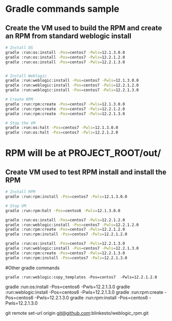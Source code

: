# Gradle commands sample

## Create the VM used to build the RPM and create an RPM from standard weblogic install
```bash
# Install OS
gradle :run:os:install -Pos=centos7 -Pwls=12.1.3.0.0
gradle :run:os:install -Pos=centos7 -Pwls=12.2.1.2.0
gradle :run:os:install -Pos=centos7 -Pwls=12.2.1.3.0


# Install Weblogic
gradle :run:weblogic:install -Pos=centos7 -Pwls=12.1.3.0.0
gradle :run:weblogic:install -Pos=centos7 -Pwls=12.2.1.2.0
gradle :run:weblogic:install -Pos=centos7 -Pwls=12.2.1.3.0

# Create RPM
gradle :run:rpm:create -Pos=centos7 -Pwls=12.1.3.0.0
gradle :run:rpm:create -Pos=centos7 -Pwls=12.2.1.2.0
gradle :run:rpm:create -Pos=centos7 -Pwls=12.2.1.3.0

# Stop the VM
gradle :run:os:halt -Pos=centos7 -Pwls=12.1.3.0.0
gradle :run:os:halt -Pos=centos7 -Pwls=12.2.1.2.0
```

# RPM will be at PROJECT_ROOT/out/

## Create VM used to test RPM install and install the RPM
```bash
# Install RPM 
gradle :run:rpm:install -Pos=centos7 -Pwls=12.1.3.0.0

# Stop VM
gradle :run:rpm:halt -Pos=centos6 -Pwls=12.1.3.0.0

```


```bash
gradle :run:os:install -Pos=centos7 -Pwls=12.2.1.2.0
gradle :run:weblogic:install -Pos=centos7 -Pwls=12.2.1.2.0
gradle :run:rpm:create -Pos=centos7 -Pwls=12.2.1.2.0
gradle :run:rpm:install -Pos=centos7 -Pwls=12.2.1.2.0
```

```bash
gradle :run:os:install -Pos=centos7 -Pwls=12.2.1.3.0
gradle :run:weblogic:install -Pos=centos7 -Pwls=12.2.1.3.0
gradle :run:rpm:create -Pos=centos7 -Pwls=12.2.1.3.0
gradle :run:rpm:install -Pos=centos7 -Pwls=12.2.1.3.0
```

#Other gradle commands

```
gradle :run:weblogic:copy_templates -Pos=centos7  -Pwls=12.2.1.2.0
```

gradle :run:os:install -Pos=centos6 -Pwls=12.2.1.3.0
gradle :run:weblogic:install -Pos=centos6 -Pwls=12.2.1.3.0
gradle :run:rpm:create -Pos=centos6 -Pwls=12.2.1.3.0
gradle :run:rpm:install -Pos=centos6 -Pwls=12.2.1.3.0

git remote set-url origin git@github.com:blinkesto/weblogic_rpm.git